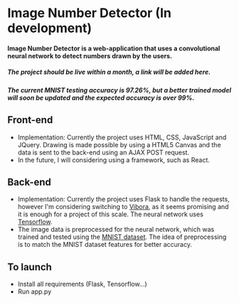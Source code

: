 # Image Number Detector (In development)

#### Image Number Detector is a web-application that uses a convolutional neural network to detect numbers drawn by the users.

##### The project should be live within a month, a link will be added here.
##### The current MNIST testing accuracy is 97.26%, but a better trained model will soon be updated and the expected accuracy is over 99%.

## Front-end

* Implementation: Currently the project uses HTML, CSS, JavaScript and JQuery. Drawing is made possible by using a HTML5 Canvas and the data is sent to the back-end using an AJAX POST request.
* In the future, I will considering using a framework, such as React.

## Back-end

* Implementation: Currently the project uses Flask to handle the requests, however I'm considering switching to [Vibora](https://github.com/vibora-io/vibora), as it seems promising and it is enough for a project of this scale. The neural network uses [Tensorflow](https://www.tensorflow.org/). 
* The image data is preprocessed for the neural network, which was trained and tested using the [MNIST dataset](http://yann.lecun.com/exdb/mnist/). The idea of preprocessing is to  match the MNIST dataset features for better accuracy.

## To launch
* Install all requirements (Flask, Tensorflow...)
* Run app.py

